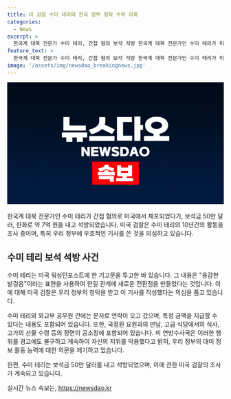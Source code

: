 ```yaml
---
title: 미 검찰 수미 테리에 한국 정부 청탁 수락 의혹
categories:
  - News
excerpt: >
  한국계 대북 전문가 수미 테리, 간첩 혐의 보석 석방 한국계 대북 전문가인 수미 테리가 미국에서 간첩 혐의로 체포되었다가 보석금 50만 달러를 낸 뒤 석방됐다. 미국 검찰은 수미 테리가 10년간 청탁을 받고 우리 정부에 우호적인 기사를 쓴 혐의를 조사 중이며, 수사 자료에 수차례의 경고에도 불구하고 테리가 자신의 지위를 악용했다고 주장하고 있다.
feature_text: >
  한국계 대북 전문가 수미 테리, 간첩 혐의 보석 석방 한국계 대북 전문가인 수미 테리가 미국에서 간첩 혐의로 체포되었다가 보석금 50만 달러를 낸 뒤 석방됐다. 미국 검찰은 수미 테리가 10년간 청탁을 받고 우리 정부에 우호적인 기사를 쓴 혐의를 조사 중이며, 수사 자료에 수차례의 경고에도 불구하고 테리가 자신의 지위를 악용했다고 주장하고 있다.
image: '/assets/img/newsdao_breakingnews.jpg'
---
```


<p><img src="/assets/img/newsdao_breakingnews.jpg" alt="ranknews 속보" /></p>

<p>한국계 대북 전문가인 수미 테리가 간첩 혐의로 미국에서 체포되었다가, 보석금 50만 달러, 한화로 약 7억 원을 내고 석방되었습니다. 미국 검찰은 수미 테리의 10년간의 활동을 조사 중이며, 특히 우리 정부에 우호적인 기사를 쓴 것을 의심하고 있습니다.</p>

<h2 data-ke-size="size26">수미 테리 보석 석방 사건</h2>

<p>수미 테리는 미국 워싱턴포스트에 한 기고문을 투고한 바 있습니다. 그 내용은 "용감한 발걸음"이라는 표현을 사용하여 한일 관계에 새로운 전환점을 만들었다는 것입니다. 이에 대해 미국 검찰은 우리 정부의 청탁을 받고 이 기사를 작성했다는 의심을 품고 있습니다.</p>

<p>수미 테리와 외교부 공무원 간에는 문자로 연락이 오고 갔으며, 특정 금액을 지급할 수 있다는 내용도 포함되어 있습니다. 또한, 국정원 요원과의 만남, 고급 식당에서의 식사, 고가의 선물 수령 등의 장면이 공소장에 포함되어 있습니다. 미 연방수사국은 이러한 행위를 경고에도 불구하고 계속하여 자신의 지위를 악용했다고 밝혀, 우리 정부의 대미 정보 활동 능력에 대한 의문을 제기하고 있습니다. </p>

<p>한편, 수미 테리는 보석금 50만 달러를 내고 석방되었으며, 이에 관한 미국 검찰의 조사가 계속되고 있습니다.</p>
실시간 뉴스 속보는, <a href="https://newsdao.kr" rel="dofollow">https://newsdao.kr</a>



